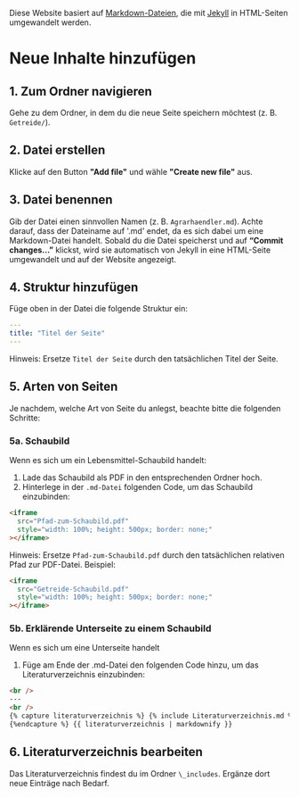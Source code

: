 Diese Website basiert auf [Markdown-Dateien](https://www.markdownguide.org/getting-started/), die mit [Jekyll](https://jekyllrb.com/) in HTML-Seiten umgewandelt werden.

# **Neue Inhalte hinzufügen**

## 1. Zum Ordner navigieren

Gehe zu dem Ordner, in dem du die neue Seite speichern möchtest (z. B. `Getreide/`).

## 2. Datei erstellen

Klicke auf den Button **"Add file"** und wähle **"Create new file"** aus.

## 3. Datei benennen

Gib der Datei einen sinnvollen Namen (z. B. `Agrarhaendler.md`). Achte darauf, dass der Dateiname auf '.md' endet, da es sich dabei um eine Markdown-Datei handelt. Sobald du die Datei speicherst und auf **“Commit changes...”** klickst, wird sie automatisch von Jekyll in eine HTML-Seite umgewandelt und auf der Website angezeigt.

## 4. Struktur hinzufügen

Füge oben in der Datei die folgende Struktur ein:

```yaml
---
title: "Titel der Seite"
---
```
Hinweis: Ersetze `Titel der Seite` durch den tatsächlichen Titel der Seite.

## 5. Arten von Seiten

Je nachdem, welche Art von Seite du anlegst, beachte bitte die folgenden Schritte:

### 5a. Schaubild

Wenn es sich um ein Lebensmittel-Schaubild handelt:

1. Lade das Schaubild als PDF in den entsprechenden Ordner hoch.
2. Hinterlege in der `.md-Datei` folgenden Code, um das Schaubild einzubinden:

```html
<iframe
  src="Pfad-zum-Schaubild.pdf"
  style="width: 100%; height: 500px; border: none;"
></iframe>
```

Hinweis: Ersetze `Pfad-zum-Schaubild.pdf` durch den tatsächlichen relativen Pfad zur PDF-Datei. Beispiel:

```html
<iframe
  src="Getreide-Schaubild.pdf"
  style="width: 100%; height: 500px; border: none;"
></iframe>
```

### 5b. Erklärende Unterseite zu einem Schaubild

Wenn es sich um eine Unterseite handelt

1. Füge am Ende der .md-Datei den folgenden Code hinzu, um das Literaturverzeichnis einzubinden:

```html
<br />
---
<br />
{% capture literaturverzeichnis %} {% include Literaturverzeichnis.md %}
{%endcapture %} {{ literaturverzeichnis | markdownify }}
```

## 6. Literaturverzeichnis bearbeiten

Das Literaturverzeichnis findest du im Ordner `\_includes`. Ergänze dort neue Einträge nach Bedarf.
